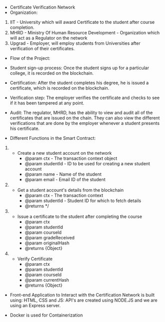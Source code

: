 - Certificate Verification Network
- Organization:
1. IIT - University which will award Certificate to the student after course completion.
2. MHRD - Ministry Of Human Resource Development - Organization which will act as a Regulator on the network
3. Upgrad - Employer, will employ students from Universities after verification of their certificates.

- Flow of the Project:

- Student sign-up process: Once the student signs up for a particular college, it is recorded on the blockchain.

- Certification: After the student completes his degree, he is issued a certificate, which is recorded on the blockchain.

- Verification step: The employer verifies the certificate and checks to see if it has been tampered at any point.

- Audit: The regulator, MHRD, has the ability to view and audit all of the certificates that are issued on the chain. 
         They can also view the different verifications that are done by the employer whenever a student presents his certificate.



- Different Functions in the Smart Contract:

1. * Create a new student account on the network
	 * @param ctx - The transaction context object
	 * @param studentId - ID to be used for creating a new student account
	 * @param name - Name of the student
	 * @param email - Email ID of the student
   
2. * Get a student account's details from the blockchain
	 * @param ctx - The transaction context
	 * @param studentId - Student ID for which to fetch details
	 * @returns
	 */

3. * Issue a certificate to the student after completing the course
	 * @param ctx
	 * @param studentId
	 * @param courseId
	 * @param gradeReceived
	 * @param originalHash
	 * @returns {Object}

4. * Verify Certificate 
	 * @param ctx
	 * @param studentId
	 * @param courseId
	 * @param currentHash
	 * @returns {Object}
   
   
- Front-end Application to Interact with the Certification Network is built using: HTML, CSS and JS:
API's are created using NODE.JS and we are using an Express server.

- Docker is used for Containerization
